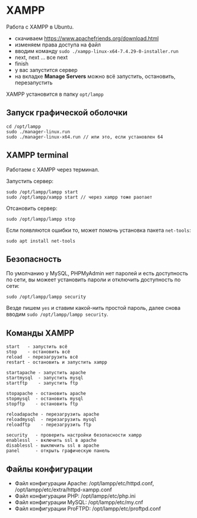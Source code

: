 # XAMPP
Работа с XAMPP в Ubuntu.

- скачиваем https://www.apachefriends.org/download.html
- изменяем права доступа на файл
- вводим команду `sudo ./xampp-linux-x64-7.4.29-0-installer.run`
- next, next ... все next
- finish
- у вас запустится сервер
- на вкладке **Manage Servers** можно всё запустить, остановить, перезапустить

XAMPP установится в папку `opt/lampp`

## Запуск графической оболочки

    cd /opt/lampp
    sudo ./manager-linux.run
    sudo ./manager-linux-x64.run // или это, если установлен 64

## XAMPP terminal
Работаем с XAMPP через терминал.

Запустить сервер:

    sudo /opt/lampp/lampp start
    sudo /opt/lampp/xampp start // через xampp тоже раотает

Отсановить сервер:

    sudo /opt/lampp/lampp stop

Если появляются ошибки то, может помочь установка пакета `net-tools`:

    sudo apt install net-tools

## Безопасность
По умолчанию у MySQL, PHPMyAdmin нет паролей и есть доступность по сети, вы можеет установить пароли и отключить доступность по сети:

    sudo /opt/lampp/lampp security

Везде пишем `yes` и ставим какой-нить простой пароль, далее снова вводим `sudo /opt/lampp/lampp security`.

## Команды XAMPP

    start   - запустить всё
    stop    - остановить всё
    reload  - перезагрузить всё
    restart - остановить и запустить xampp

    startapache - запустить apache
    startmysql  - запустить mysql
    startftp    - запустить ftp

    stopapache - остановить apache
    stopmysql  - остановить mysql
    stopftp    - остановить ftp

    reloadapache - перезагрузить apache
    reloadmysql  - перезагрузить mysql
    reloadftp    - перезагрузить ftp

    security   - проверить настройки безопасности xampp
    enablessl  - включить ssl в apache
    disablessl - выключить ssl в apache
    panel      - открыть графическую панель

## Файлы конфигурации
- Файл конфигурации Apache: /opt/lampp/etc/httpd.conf, /opt/lampp/etc/extra/httpd-xampp.conf
- Файл конфигурации PHP: /opt/lampp/etc/php.ini
- Файл конфигурации MySQL: /opt/lampp/etc/my.cnf
- Файл конфигурации ProFTPD: /opt/lampp/etc/proftpd.conf
